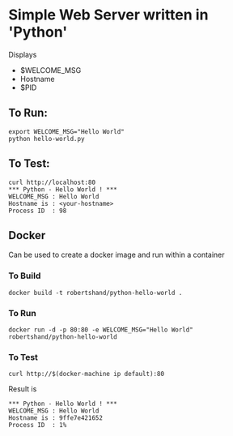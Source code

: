 # Simple Web Server written in 'Python' 
Displays 
 * $WELCOME_MSG
 * Hostname
 * $PID

## To Run:

```
export WELCOME_MSG="Hello World"
python hello-world.py
```

## To Test:

```
curl http://localhost:80
*** Python - Hello World ! ***
WELCOME_MSG : Hello World
Hostname is : <your-hostname>
Process ID  : 98
```

## Docker

Can be used to create a docker image and run within a container

### To Build
```
docker build -t robertshand/python-hello-world .
```

### To Run
```
docker run -d -p 80:80 -e WELCOME_MSG="Hello World" robertshand/python-hello-world
```

### To Test
```
curl http://$(docker-machine ip default):80
```
Result is
```
*** Python - Hello World ! ***
WELCOME_MSG : Hello World
Hostname is : 9ffe7e421652
Process ID  : 1%
```
